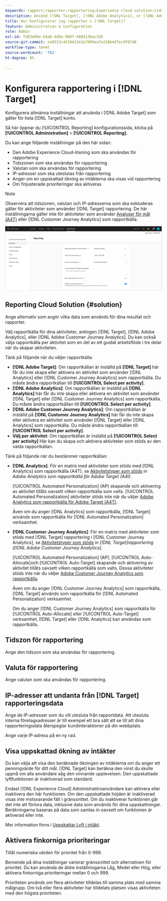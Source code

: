 ```yaml
---
keywords: rapport;rapporter;rapportering;Experience cloud solution;tidszon;tidszon;valuta;exkludera IPs;beräknad ökning av intäkter;ökning av intäkter;finkorniga prioriteringar;finkornig
description: Använd [!DNL Target], [!DNL Adobe Analytics], or [!DNL Adobe Customer Journey Analytics] som rapportkälla, ange standardtidszon och standardvalutaformat, lägg till IP-adresser som ska uteslutas från rapportering och mycket annat.
title: Hur konfigurerar jag rapporter i [!DNL Target]?
feature: Administration & Configuration
role: Admin
exl-id: fd83e60e-64a6-4d0e-909f-480d13bac32b
source-git-commit: ea9513c4310d13e1e7899aa7e228b4d7ecdf0748
workflow-type: tm+mt
source-wordcount: '761'
ht-degree: 0%

---
```


# Konfigurera rapportering i [!DNL Target]

Konfigurera allmänna inställningar att använda i [!DNL Adobe Target] som gäller för hela [!DNL Target] konto.

Så här öppnar du [!UICONTROL Reporting] konfigurationssida, klicka på **[!UICONTROL Administration]** > **[!UICONTROL Reporting].**

Du kan ange följande inställningar på den här sidan:

* Den Adobe Experience Cloud-lösning som ska användas för rapportering
* Tidszonen som ska användas för rapportering
* Valutan som ska användas för rapportering
* IP-adresser som ska uteslutas från rapportering
* Anger om en uppskattad ökning av intäkterna ska visas vid rapportering
* Om finjusterade prioriteringar ska aktiveras

>[!NOTE]
>
>Observera att tidszonen, valutan och IP-adresserna som ska exkluderas gäller för aktiviteter som använder [!DNL Target] rapportering. De här inställningarna gäller inte för aktiviteter som använder [Analyser för mål (A4T)](/help/main/c-integrating-target-with-mac/a4t/a4t.md) eller [!DNL Customer Journey Analytics] som rapportkälla.

![Rapporteringssida](/help/main/administrating-target/assets/reporting.png)

## Reporting Cloud Solution {#solution}

Ange alternativ som avgör vilka data som används för dina resultat och rapporter.

Välj rapportkälla för dina aktiviteter, antingen [!DNL Target], [!DNL Adobe Analytics], eller [!DNL Adobe Customer Journey Analytics]. Du kan också välja rapportkälla per aktivitet som en del av ett guidat arbetsflöde i tre delar när du skapar aktiviteten.

Tänk på följande när du väljer rapportkälla:

* **[!DNL Adobe Target]**: Om rapportkällan är inställd på **[!DNL Target]** här får du inte skapa eller aktivera en aktivitet som använder [!DNL Analytics] eller [!DNL Customer Journey Analytics] som rapportkälla. Du måste ändra rapportkällan till **[!UICONTROL Select per activity]**.
* **[!DNL Adobe Analytics]**: Om rapportkällan är inställd på **[!DNL Analytics]** här får du inte skapa eller aktivera en aktivitet som använder [!DNL Target] eller [!DNL Customer Journey Analytics] som rapportkälla. Du måste ändra rapportkällan till **[!UICONTROL Select per activity]**.
* **[!DNL Adobe Customer Journey Analytics]**: Om rapportkällan är inställd på **[!DNL Customer Journey Analytics]** här får du inte skapa eller aktivera en aktivitet som använder [!DNL Target] eller [!DNL Analytics] som rapportkälla. Du måste ändra rapportkällan till **[!UICONTROL Select per activity]**.
* **Välj per aktivitet**: Om rapportkällan är inställd på **[!UICONTROL Select per activity]** Här kan du skapa och aktivera aktiviteter som stöds av den valda rapportkällan.

Tänk på följande när du bestämmer rapportkällan:

* **[!DNL Analytics]**: För en matris med aktiviteter som stöds med [!DNL Analytics] som rapportkälla (A4T), se [Aktivitetstyper som stöds](/help/main/c-integrating-target-with-mac/a4t/a4t.md#section_F487896214BF4803AF78C552EF1669AA) in *Adobe Analytics som rapportkälla för Adobe Target (A4t)*.

  [!UICONTROL Automated Personalization] (AP) skapande och aktivering av aktivitet tillåts oavsett vilken rapportkälla som valts. [!UICONTROL Automated Personalization] aktiviteter stöds inte när du väljer [Adobe Analytics som rapportkälla för Adobe Target (A4T)](/help/main/c-integrating-target-with-mac/a4t/a4t.md).

  Även om du anger [!DNL Analytics] som rapportkälla, [!DNL Target] används som rapportkälla för [!DNL Automated Personalization] verksamhet.

* **[!DNL Customer Journey Analytics]**: För en matris med aktiviteter som stöds med [!DNL Target] rapportering i [!DNL Customer Journey Analytics], se [Aktivitetstyper som stöds](/help/main/c-integrating-target-with-mac/cja/target-reporting-in-cja.md#supported-activities) in *[!DNL Target]rapportering i[!DNL Adobe Customer Journey Analytics]*.

  [!UICONTROL Automated Personalization] (AP), [!UICONTROL Auto-Allocate]och [!UICONTROL Auto-Target] skapande och aktivering av aktivitet tillåts oavsett vilken rapportkälla som valts. Dessa aktiviteter stöds inte när du väljer [Adobe Customer Journey Analytics som rapportkälla](/help/main/c-integrating-target-with-mac/cja/target-reporting-in-cja.md).

  Även om du anger [!DNL Customer Journey Analytics] som rapportkälla, [!DNL Target] används som rapportkälla för [!DNL Automated Personalization] verksamhet.

  Om du anger [!DNL Customer Journey Analytics] som rapportkälla för [!UICONTROL Auto-Allocate] eller [!UICONTROL Auto-Target] verksamhet, [!DNL Target] eller [!DNL Analytics] kan användas som rapportkälla.

## Tidszon för rapportering

Ange den tidszon som ska användas för rapportering.

## Valuta för rapportering

Ange valutan som ska användas för rapportering.

## IP-adresser att undanta från [!DNL Target] rapporteringsdata

Ange de IP-adresser som du vill utesluta från rapportdata. Att utesluta interna företagsadresser är till exempel ett bra sätt att se till att dina rapporteringsdata återspeglar kundinteraktioner på din webbplats.

Ange varje IP-adress på en ny rad.

## Visa uppskattad ökning av intäkter

Du kan välja att visa den beräknade ökningen av intäkterna om du anger ett penningvärde för ditt mål. [!DNL Target] kan beräkna den vinst du skulle uppnå om alla användare såg den vinnande upplevelsen. Den uppskattade lyftfunktionen är inaktiverad som standard.

Endast [!DNL Experience Cloud] Administratörsanvändare kan aktivera eller inaktivera den här funktionen. Om den uppskattade höjden är inaktiverad visas inte motsvarande fält i gränssnittet. Om du inaktiverar funktionen går det inte att förlora data, inklusive data som används för dina uppskattningar. Beräkningarna baseras på data som samlas in oavsett om funktionen är aktiverad eller inte.

Mer information finns i [Uppskattar Lyft i intäkt](/help/main/administrating-target/r-target-account-preferences/estimating-lift-in-revenue.md).

## Aktivera finkorniga prioriteringar

Tillåt numeriska värden för prioritet från 0-999.

Beroende på dina inställningar varierar gränssnittet och alternativen för prioritet. Du kan använda de äldre inställningarna Låg, Medel eller Hög, eller aktivera finkorniga prioriteringar mellan 0 och 999.

Prioriteten används om flera aktiviteter tilldelas till samma plats med samma målgrupp. Om två eller flera aktiviteter har tilldelats platsen visas aktiviteten med den högsta prioriteten.
